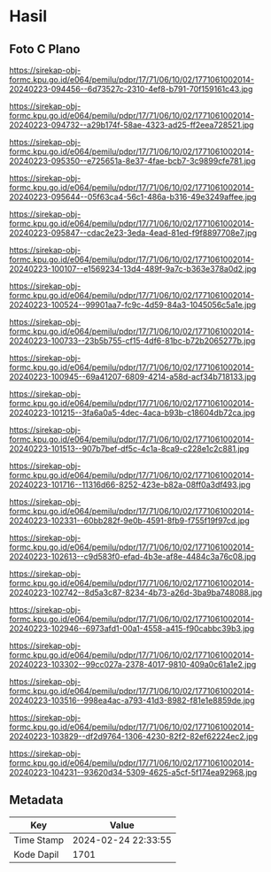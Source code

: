 # Hasil

## Foto C Plano

https://sirekap-obj-formc.kpu.go.id/e064/pemilu/pdpr/17/71/06/10/02/1771061002014-20240223-094456--6d73527c-2310-4ef8-b791-70f159161c43.jpg

https://sirekap-obj-formc.kpu.go.id/e064/pemilu/pdpr/17/71/06/10/02/1771061002014-20240223-094732--a29b174f-58ae-4323-ad25-ff2eea728521.jpg

https://sirekap-obj-formc.kpu.go.id/e064/pemilu/pdpr/17/71/06/10/02/1771061002014-20240223-095350--e725651a-8e37-4fae-bcb7-3c9899cfe781.jpg

https://sirekap-obj-formc.kpu.go.id/e064/pemilu/pdpr/17/71/06/10/02/1771061002014-20240223-095644--05f63ca4-56c1-486a-b316-49e3249affee.jpg

https://sirekap-obj-formc.kpu.go.id/e064/pemilu/pdpr/17/71/06/10/02/1771061002014-20240223-095847--cdac2e23-3eda-4ead-81ed-f9f8897708e7.jpg

https://sirekap-obj-formc.kpu.go.id/e064/pemilu/pdpr/17/71/06/10/02/1771061002014-20240223-100107--e1569234-13d4-489f-9a7c-b363e378a0d2.jpg

https://sirekap-obj-formc.kpu.go.id/e064/pemilu/pdpr/17/71/06/10/02/1771061002014-20240223-100524--99901aa7-fc9c-4d59-84a3-1045056c5a1e.jpg

https://sirekap-obj-formc.kpu.go.id/e064/pemilu/pdpr/17/71/06/10/02/1771061002014-20240223-100733--23b5b755-cf15-4df6-81bc-b72b2065277b.jpg

https://sirekap-obj-formc.kpu.go.id/e064/pemilu/pdpr/17/71/06/10/02/1771061002014-20240223-100945--69a41207-6809-4214-a58d-acf34b718133.jpg

https://sirekap-obj-formc.kpu.go.id/e064/pemilu/pdpr/17/71/06/10/02/1771061002014-20240223-101215--3fa6a0a5-4dec-4aca-b93b-c18604db72ca.jpg

https://sirekap-obj-formc.kpu.go.id/e064/pemilu/pdpr/17/71/06/10/02/1771061002014-20240223-101513--907b7bef-df5c-4c1a-8ca9-c228e1c2c881.jpg

https://sirekap-obj-formc.kpu.go.id/e064/pemilu/pdpr/17/71/06/10/02/1771061002014-20240223-101716--11316d66-8252-423e-b82a-08ff0a3df493.jpg

https://sirekap-obj-formc.kpu.go.id/e064/pemilu/pdpr/17/71/06/10/02/1771061002014-20240223-102331--60bb282f-9e0b-4591-8fb9-f755f19f97cd.jpg

https://sirekap-obj-formc.kpu.go.id/e064/pemilu/pdpr/17/71/06/10/02/1771061002014-20240223-102613--c9d583f0-efad-4b3e-af8e-4484c3a76c08.jpg

https://sirekap-obj-formc.kpu.go.id/e064/pemilu/pdpr/17/71/06/10/02/1771061002014-20240223-102742--8d5a3c87-8234-4b73-a26d-3ba9ba748088.jpg

https://sirekap-obj-formc.kpu.go.id/e064/pemilu/pdpr/17/71/06/10/02/1771061002014-20240223-102946--6973afd1-00a1-4558-a415-f90cabbc39b3.jpg

https://sirekap-obj-formc.kpu.go.id/e064/pemilu/pdpr/17/71/06/10/02/1771061002014-20240223-103302--99cc027a-2378-4017-9810-409a0c61a1e2.jpg

https://sirekap-obj-formc.kpu.go.id/e064/pemilu/pdpr/17/71/06/10/02/1771061002014-20240223-103516--998ea4ac-a793-41d3-8982-f81e1e8859de.jpg

https://sirekap-obj-formc.kpu.go.id/e064/pemilu/pdpr/17/71/06/10/02/1771061002014-20240223-103829--df2d9764-1306-4230-82f2-82ef62224ec2.jpg

https://sirekap-obj-formc.kpu.go.id/e064/pemilu/pdpr/17/71/06/10/02/1771061002014-20240223-104231--93620d34-5309-4625-a5cf-5f174ea92968.jpg


## Metadata

| Key        | Value               |
| ---------- | ------------------- |
| Time Stamp | 2024-02-24 22:33:55 |
| Kode Dapil | 1701                |



